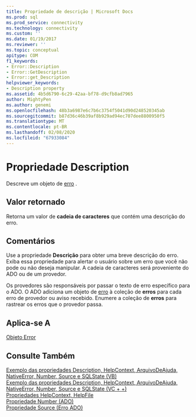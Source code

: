 ```yaml
---
title: Propriedade de descrição | Microsoft Docs
ms.prod: sql
ms.prod_service: connectivity
ms.technology: connectivity
ms.custom: ''
ms.date: 01/19/2017
ms.reviewer: ''
ms.topic: conceptual
apitype: COM
f1_keywords:
- Error::Description
- Error::GetDescription
- Error::get_Description
helpviewer_keywords:
- Description property
ms.assetid: 4b5d6790-6c29-42aa-bf78-d9cfb8ad7965
author: MightyPen
ms.author: genemi
ms.openlocfilehash: 48b3a6987e6c7b6c3754f5041d90d248520345ab
ms.sourcegitcommit: b87d36c46b39af8b929ad94ec707dee8800950f5
ms.translationtype: MT
ms.contentlocale: pt-BR
ms.lasthandoff: 02/08/2020
ms.locfileid: "67933084"
---
```

# <a name="description-property"></a>Propriedade Description
Descreve um objeto de [erro](../../../ado/reference/ado-api/error-object.md) .  
  
## <a name="return-value"></a>Valor retornado  
 Retorna um valor de **cadeia de caracteres** que contém uma descrição do erro.  
  
## <a name="remarks"></a>Comentários  
 Use a propriedade **Descrição** para obter uma breve descrição do erro. Exiba essa propriedade para alertar o usuário sobre um erro que você não pode ou não deseja manipular. A cadeia de caracteres será proveniente do ADO ou de um provedor.  
  
 Os provedores são responsáveis por passar o texto de erro específico para o ADO. O ADO adiciona um objeto de [erro](../../../ado/reference/ado-api/error-object.md) à coleção de **erros** para cada erro de provedor ou aviso recebido. Enumere a coleção de **erros** para rastrear os erros que o provedor passa.  
  
## <a name="applies-to"></a>Aplica-se A  
 [Objeto Error](../../../ado/reference/ado-api/error-object.md)  
  
## <a name="see-also"></a>Consulte Também  
 [Exemplo das propriedades Description, HelpContext, ArquivoDeAjuda, NativeError, Number, Source e SQLState (VB)](../../../ado/reference/ado-api/description-helpcontext-helpfile-nativeerror-number-source-example-vb.md)   
 [Exemplo das propriedades Description, HelpContext, ArquivoDeAjuda, NativeError, Number, Source e SQLState (VC + +)](../../../ado/reference/ado-api/description-helpcontext-helpfile-nativeerror-number-source-example-vc.md)   
 [Propriedades HelpContext, HelpFile](../../../ado/reference/ado-api/helpcontext-helpfile-properties.md)   
 [Propriedade Number (ADO)](../../../ado/reference/ado-api/number-property-ado.md)   
 [Propriedade Source (Erro ADO)](../../../ado/reference/ado-api/source-property-ado-error.md)
